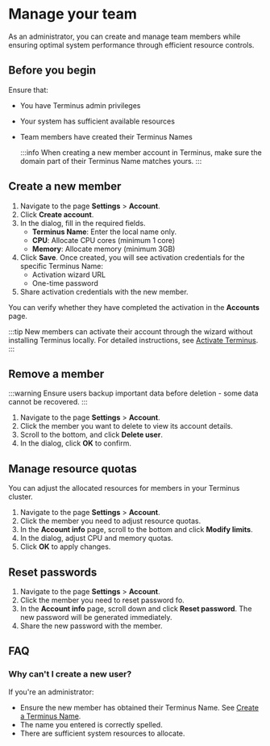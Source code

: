 # Manage your team
As an administrator, you can create and manage team members while ensuring optimal system performance through efficient resource controls.
## Before you begin
Ensure that:

* You have Terminus admin privileges
* Your system has sufficient available resources
* Team members have created their Terminus Names

    :::info
    When creating a new member account in Terminus, make sure the domain part of their Terminus Name matches yours.
    :::
## Create a new member

1. Navigate to the page **Settings** > **Account**.
2. Click **Create account**.
3. In the dialog, fill in the required fields.
   - **Terminus Name**: Enter the local name only.
   - **CPU**: Allocate CPU cores (minimum 1 core)
   - **Memory**: Allocate memory (minimum 3GB)
4. Click **Save**.
   Once created, you will see activation credentials for the specific Terminus Name:
   - Activation wizard URL
   - One-time password
5. Share activation credentials with the new member.

You can verify whether they have completed the activation in the **Accounts** page.

:::tip
New members can activate their account through the wizard without installing Terminus locally.
For detailed instructions, see [Activate Terminus](../get-started/activate-terminus.md).
:::

## Remove a member
:::warning
Ensure users backup important data before deletion - some data cannot be recovered.
:::

1. Navigate to the page **Settings** > **Account**.
2. Click the member you want to delete to view its account details.
3. Scroll to the bottom, and click **Delete user**.
4. In the dialog, click **OK** to confirm.

## Manage resource quotas
You can adjust the allocated resources for members in your Terminus cluster.

1. Navigate to the page **Settings** > **Account**.
2. Click the member you need to adjust resource quotas.
3. In the **Account info** page, scroll to the bottom and click **Modify limits**.
4. In the dialog, adjust CPU and memory quotas.
5. Click **OK** to apply changes.

## Reset passwords
1. Navigate to the page **Settings** > **Account**.
2. Click the member you need to reset password fo.
3. In the **Account info** page, scroll down and click **Reset password**. The new password will be generated immediately.
4. Share the new password with the member.

## FAQ
### Why can't I create a new user?
If you're an administrator:

* Ensure the new member has obtained their Terminus Name. See [Create a Terminus Name](../get-started/create-terminus-name).
* The name you entered is correctly spelled.
* There are sufficient system resources to allocate.

